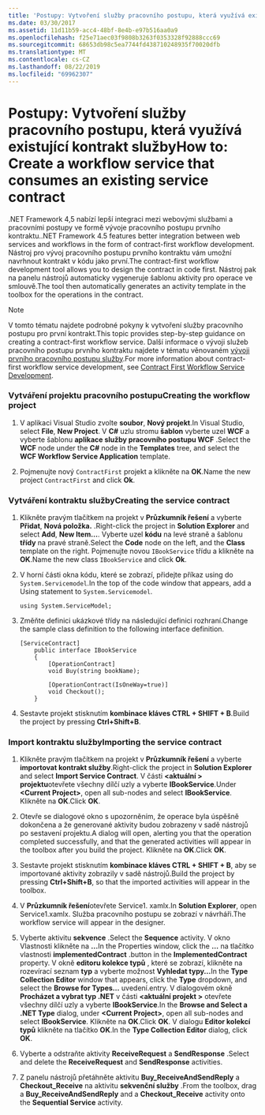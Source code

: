 ```yaml
---
title: 'Postupy: Vytvoření služby pracovního postupu, která využívá existující kontrakt služby'
ms.date: 03/30/2017
ms.assetid: 11d11b59-acc4-48bf-8e4b-e97b516aa0a9
ms.openlocfilehash: f25e71aec03f9808b3263f0353328f92888ccc69
ms.sourcegitcommit: 68653db98c5ea7744fd438710248935f70020dfb
ms.translationtype: MT
ms.contentlocale: cs-CZ
ms.lasthandoff: 08/22/2019
ms.locfileid: "69962307"
---
```

# <a name="how-to-create-a-workflow-service-that-consumes-an-existing-service-contract"></a><span data-ttu-id="bceb7-102">Postupy: Vytvoření služby pracovního postupu, která využívá existující kontrakt služby</span><span class="sxs-lookup"><span data-stu-id="bceb7-102">How to: Create a workflow service that consumes an existing service contract</span></span>
<span data-ttu-id="bceb7-103">.NET Framework 4,5 nabízí lepší integraci mezi webovými službami a pracovními postupy ve formě vývoje pracovního postupu prvního kontraktu.</span><span class="sxs-lookup"><span data-stu-id="bceb7-103">.NET Framework 4.5 features better integration between web services and workflows in the form of contract-first workflow development.</span></span> <span data-ttu-id="bceb7-104">Nástroj pro vývoj pracovního postupu prvního kontraktu vám umožní navrhnout kontrakt v kódu jako první.</span><span class="sxs-lookup"><span data-stu-id="bceb7-104">The contract-first workflow development tool allows you to design the contract in code first.</span></span> <span data-ttu-id="bceb7-105">Nástroj pak na panelu nástrojů automaticky vygeneruje šablonu aktivity pro operace ve smlouvě.</span><span class="sxs-lookup"><span data-stu-id="bceb7-105">The tool then automatically generates an activity template in the toolbox for the operations in the contract.</span></span>  
  
> [!NOTE]
> <span data-ttu-id="bceb7-106">V tomto tématu najdete podrobné pokyny k vytvoření služby pracovního postupu pro první kontrakt.</span><span class="sxs-lookup"><span data-stu-id="bceb7-106">This topic provides step-by-step guidance on creating a contract-first workflow service.</span></span> <span data-ttu-id="bceb7-107">Další informace o vývoji služeb pracovního postupu prvního kontraktu najdete v tématu věnovaném [vývoji prvního pracovního postupu služby](contract-first-workflow-service-development.md).</span><span class="sxs-lookup"><span data-stu-id="bceb7-107">For more information about contract-first workflow service development, see [Contract First Workflow Service Development](contract-first-workflow-service-development.md).</span></span>  
  
### <a name="creating-the-workflow-project"></a><span data-ttu-id="bceb7-108">Vytváření projektu pracovního postupu</span><span class="sxs-lookup"><span data-stu-id="bceb7-108">Creating the workflow project</span></span>  
  
1. <span data-ttu-id="bceb7-109">V aplikaci Visual Studio zvolte **soubor**, **Nový projekt**.</span><span class="sxs-lookup"><span data-stu-id="bceb7-109">In Visual Studio, select **File**, **New Project**.</span></span> <span data-ttu-id="bceb7-110">V **C#** uzlu stromu **šablon** vyberte uzel **WCF** a vyberte šablonu **aplikace služby pracovního postupu WCF** .</span><span class="sxs-lookup"><span data-stu-id="bceb7-110">Select the **WCF** node under the **C#** node in the **Templates** tree, and select the **WCF Workflow Service Application** template.</span></span>  
  
2. <span data-ttu-id="bceb7-111">Pojmenujte nový `ContractFirst` projekt a klikněte na **OK**.</span><span class="sxs-lookup"><span data-stu-id="bceb7-111">Name the new project `ContractFirst` and click **Ok**.</span></span>  
  
### <a name="creating-the-service-contract"></a><span data-ttu-id="bceb7-112">Vytváření kontraktu služby</span><span class="sxs-lookup"><span data-stu-id="bceb7-112">Creating the service contract</span></span>  
  
1. <span data-ttu-id="bceb7-113">Klikněte pravým tlačítkem na projekt v **Průzkumník řešení** a vyberte **Přidat**, **Nová položka.** .</span><span class="sxs-lookup"><span data-stu-id="bceb7-113">Right-click the project in **Solution Explorer** and select **Add**, **New Item…**.</span></span> <span data-ttu-id="bceb7-114">Vyberte uzel **kódu** na levé straně a šablonu **třídy** na pravé straně.</span><span class="sxs-lookup"><span data-stu-id="bceb7-114">Select the **Code** node on the left, and the **Class** template on the right.</span></span> <span data-ttu-id="bceb7-115">Pojmenujte novou `IBookService` třídu a klikněte na **OK**.</span><span class="sxs-lookup"><span data-stu-id="bceb7-115">Name the new class `IBookService` and click **Ok**.</span></span>  
  
2. <span data-ttu-id="bceb7-116">V horní části okna kódu, které se zobrazí, přidejte příkaz using do `System.Servicemodel`.</span><span class="sxs-lookup"><span data-stu-id="bceb7-116">In the top of the code window that appears, add a Using statement to `System.Servicemodel`.</span></span>  
  
    ```  
    using System.ServiceModel;  
    ```  
  
3. <span data-ttu-id="bceb7-117">Změňte definici ukázkové třídy na následující definici rozhraní.</span><span class="sxs-lookup"><span data-stu-id="bceb7-117">Change the sample class definition to the following interface definition.</span></span>  
  
    ```  
    [ServiceContract]  
        public interface IBookService  
        {  
            [OperationContract]  
            void Buy(string bookName);  
  
            [OperationContract(IsOneWay=true)]  
            void Checkout();  
        }  
    ```  
  
4. <span data-ttu-id="bceb7-118">Sestavte projekt stisknutím **kombinace kláves CTRL + SHIFT + B**.</span><span class="sxs-lookup"><span data-stu-id="bceb7-118">Build the project by pressing **Ctrl+Shift+B**.</span></span>  
  
### <a name="importing-the-service-contract"></a><span data-ttu-id="bceb7-119">Import kontraktu služby</span><span class="sxs-lookup"><span data-stu-id="bceb7-119">Importing the service contract</span></span>  
  
1. <span data-ttu-id="bceb7-120">Klikněte pravým tlačítkem na projekt v **Průzkumník řešení** a vyberte **importovat kontrakt služby**.</span><span class="sxs-lookup"><span data-stu-id="bceb7-120">Right-click the project in **Solution Explorer** and select **Import Service Contract**.</span></span> <span data-ttu-id="bceb7-121">V části  **\<aktuální > projektu**otevřete všechny dílčí uzly a vyberte **IBookService**.</span><span class="sxs-lookup"><span data-stu-id="bceb7-121">Under **\<Current Project>**, open all sub-nodes and select **IBookService**.</span></span> <span data-ttu-id="bceb7-122">Klikněte na **OK**.</span><span class="sxs-lookup"><span data-stu-id="bceb7-122">Click **OK**.</span></span>  
  
2. <span data-ttu-id="bceb7-123">Otevře se dialogové okno s upozorněním, že operace byla úspěšně dokončena a že generované aktivity budou zobrazeny v sadě nástrojů po sestavení projektu.</span><span class="sxs-lookup"><span data-stu-id="bceb7-123">A dialog will open, alerting you that the operation completed successfully, and that the generated activities will appear in the toolbox after you build the project.</span></span> <span data-ttu-id="bceb7-124">Klikněte na **OK**.</span><span class="sxs-lookup"><span data-stu-id="bceb7-124">Click **OK**.</span></span>  
  
3. <span data-ttu-id="bceb7-125">Sestavte projekt stisknutím **kombinace kláves CTRL + SHIFT + B**, aby se importované aktivity zobrazily v sadě nástrojů.</span><span class="sxs-lookup"><span data-stu-id="bceb7-125">Build the project by pressing **Ctrl+Shift+B**, so that the imported activities will appear in the toolbox.</span></span>  
  
4. <span data-ttu-id="bceb7-126">V **Průzkumník řešení**otevřete Service1. xamlx.</span><span class="sxs-lookup"><span data-stu-id="bceb7-126">In **Solution Explorer**, open Service1.xamlx.</span></span> <span data-ttu-id="bceb7-127">Služba pracovního postupu se zobrazí v návrháři.</span><span class="sxs-lookup"><span data-stu-id="bceb7-127">The workflow service will appear in the designer.</span></span>  
  
5. <span data-ttu-id="bceb7-128">Vyberte aktivitu **sekvence** .</span><span class="sxs-lookup"><span data-stu-id="bceb7-128">Select the **Sequence** activity.</span></span> <span data-ttu-id="bceb7-129">V okno Vlastnosti klikněte na **...**</span><span class="sxs-lookup"><span data-stu-id="bceb7-129">In the Properties window, click the **…**</span></span> <span data-ttu-id="bceb7-130">na tlačítko vlastnosti **implementedContract** .</span><span class="sxs-lookup"><span data-stu-id="bceb7-130">button in the **ImplementedContract** property.</span></span> <span data-ttu-id="bceb7-131">V okně **editoru kolekce typů** , které se zobrazí, klikněte na rozevírací seznam **typ** a vyberte možnost **Vyhledat typy...**</span><span class="sxs-lookup"><span data-stu-id="bceb7-131">In the **Type Collection Editor** window that appears, click the **Type** dropdown, and select the **Browse for Types…**</span></span> <span data-ttu-id="bceb7-132">uvedení.</span><span class="sxs-lookup"><span data-stu-id="bceb7-132">entry.</span></span> <span data-ttu-id="bceb7-133">V dialogovém okně **Procházet a vybrat typ .NET** v části  **\<aktuální projekt >** otevřete všechny dílčí uzly a vyberte **IBookService**.</span><span class="sxs-lookup"><span data-stu-id="bceb7-133">In the **Browse and Select a .NET Type** dialog, under **\<Current Project>**, open all sub-nodes and select **IBookService**.</span></span> <span data-ttu-id="bceb7-134">Klikněte na **OK**.</span><span class="sxs-lookup"><span data-stu-id="bceb7-134">Click **OK**.</span></span> <span data-ttu-id="bceb7-135">V dialogu **Editor kolekcí typů** klikněte na tlačítko **OK**.</span><span class="sxs-lookup"><span data-stu-id="bceb7-135">In the **Type Collection Editor** dialog, click **OK**.</span></span>  
  
6. <span data-ttu-id="bceb7-136">Vyberte a odstraňte aktivity **ReceiveRequest** a **SendResponse** .</span><span class="sxs-lookup"><span data-stu-id="bceb7-136">Select and delete the **ReceiveRequest** and **SendResponse** activities.</span></span>  
  
7. <span data-ttu-id="bceb7-137">Z panelu nástrojů přetáhněte aktivitu **Buy_ReceiveAndSendReply** a **Checkout_Receive** na aktivitu **sekvenční služby** .</span><span class="sxs-lookup"><span data-stu-id="bceb7-137">From the toolbox, drag a **Buy_ReceiveAndSendReply** and a **Checkout_Receive** activity onto the **Sequential Service** activity.</span></span>
